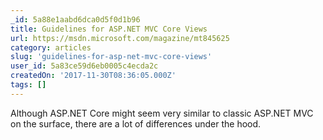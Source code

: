 ```yaml
---
_id: 5a88e1aabd6dca0d5f0d1b96
title: Guidelines for ASP.NET MVC Core Views
url: https://msdn.microsoft.com/magazine/mt845625
category: articles
slug: 'guidelines-for-asp-net-mvc-core-views'
user_id: 5a83ce59d6eb0005c4ecda2c
createdOn: '2017-11-30T08:36:05.000Z'
tags: []
---
```


Although ASP.NET Core might seem very similar to classic ASP.NET MVC on the surface, there are a lot of differences under the hood.
